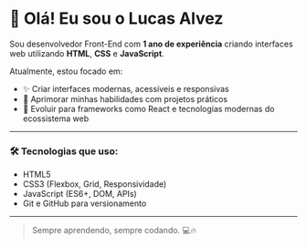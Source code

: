 # 👋 Olá! Eu sou o Lucas Alvez

Sou desenvolvedor Front-End com **1 ano de experiência** criando interfaces web utilizando **HTML**, **CSS** e **JavaScript**.

Atualmente, estou focado em:

- ✨ Criar interfaces modernas, acessíveis e responsivas
- 🧠 Aprimorar minhas habilidades com projetos práticos
- 🚀 Evoluir para frameworks como React e tecnologias modernas do ecossistema web

---

### 🛠️ Tecnologias que uso:
- HTML5
- CSS3 (Flexbox, Grid, Responsividade)
- JavaScript (ES6+, DOM, APIs)
- Git e GitHub para versionamento

---

> Sempre aprendendo, sempre codando. 💻🔥
